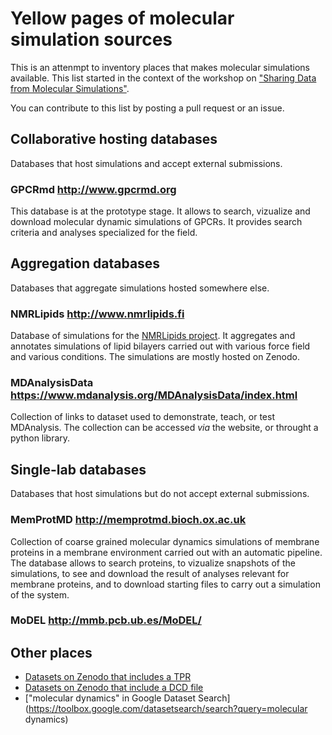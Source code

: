 Yellow pages of molecular simulation sources
============================================

This is an attenmpt to inventory places that makes molecular simulations available. This list started in the context of the workshop on ["Sharing Data from Molecular Simulations"](https://bioexcel.eu/events/workshop-on-sharing-data-from-molecular-simulations/).

You can contribute to this list by posting a pull request or an issue.

Collaborative hosting databases
-------------------------------

Databases that host simulations and accept external submissions.

### GPCRmd <http://www.gpcrmd.org>

This database is at the prototype stage. It allows to search, vizualize and download molecular dynamic simulations of GPCRs. It provides search criteria and analyses specialized for the field.

Aggregation databases
---------------------

Databases that aggregate simulations hosted somewhere else.

### NMRLipids <http://www.nmrlipids.fi>

Database of simulations for the [NMRLipids project](http://nmrlipids.blogspot.fi). It aggregates and annotates simulations of lipid bilayers carried out with various force field and various conditions. The simulations are mostly hosted on Zenodo.

### MDAnalysisData <https://www.mdanalysis.org/MDAnalysisData/index.html>

Collection of links to dataset used to demonstrate, teach, or test MDAnalysis. The collection can be accessed *via* the website, or throught a python library.

Single-lab databases
--------------------

Databases that host simulations but do not accept external submissions.

### MemProtMD <http://memprotmd.bioch.ox.ac.uk>

Collection of coarse grained molecular dynamics simulations of membrane proteins in a membrane environment carried out with an automatic pipeline. The database allows to search proteins, to vizualize snapshots of the simulations, to see and download the result of analyses relevant for membrane proteins, and to download starting files to carry out a simulation of the system.

### MoDEL <http://mmb.pcb.ub.es/MoDEL/>

Other places
------------

* [Datasets on Zenodo that includes a TPR](https://zenodo.org/search?page=1&size=20&q=filetype:tpr#)
* [Datasets on Zenodo that include a DCD file](https://zenodo.org/search?page=1&size=20&q=filetype:dcd)
* ["molecular dynamics" in Google Dataset Search](https://toolbox.google.com/datasetsearch/search?query=molecular dynamics)
